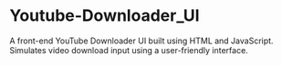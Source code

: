 # Youtube-Downloader_UI
A front-end YouTube Downloader UI built using HTML and JavaScript. Simulates video download input using a user-friendly interface.
